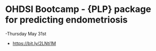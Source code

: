 
OHDSI Bootcamp - {PLP} package for predicting endometriosis
===========================================================
-Thursday May 31st
- https://bit.ly/2LNti1M

